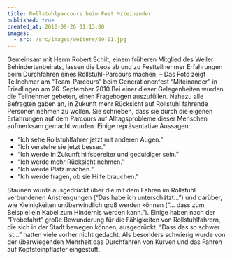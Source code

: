 ```yaml
---
title: Rollstuhlparcours beim Fest Miteinander
published: true
created_at: 2010-09-26 01:13:00
images:
  - src: /src/images/weitere/09-01.jpg
---
```


Gemeinsam mit Herrn Robert Schilt, einem früheren Mitglied des Weiler Behindertenbeirats, lassen die Leos ab und zu Festteilnehmer Erfahrungen beim Durchfahren eines Rollstuhl-Parcours machen. – Das Foto zeigt Teilnehmer am “Team-Parcours” beim Generationenfest “Miteinander” in Friedlingen am 26. September 2010.Bei einer dieser Gelegenheiten wurden die Teilnehmer gebeten, einen Fragebogen auszufüllen. Nahezu alle Befragten gaben an, in Zukunft mehr Rücksicht auf Rollstuhl fahrende Personen nehmen zu wollen. Sie schrieben, dass sie durch die eigenen Erfahrungen auf dem Parcours auf Alltagsprobleme dieser Menschen aufmerksam gemacht wurden. Einige repräsentative Aussagen:

- “Ich sehe Rollstuhlfahrer jetzt mit anderen Augen.”
- “Ich verstehe sie jetzt besser.”
- “Ich werde in Zukunft hilfsbereiter und geduldiger sein.”
- “Ich werde mehr Rücksicht nehmen.”
- “Ich werde Platz machen.”
- “Ich werde fragen, ob sie Hilfe brauchen.”

Staunen wurde ausgedrückt über die mit dem Fahren im Rollstuhl verbundenen Anstrengungen (“Das habe ich unterschätzt…”) und darüber, wie Kleinigkeiten unüberwindlich groß werden können (“… dass zum Beispiel ein Kabel zum Hindernis werden kann.”). Einige haben nach der “Probefahrt” große Bewunderung für die Fähigkeiten von Rollstuhlfahrern, die sich in der Stadt bewegen können, ausgedrückt. “Dass das so schwer ist…” hatten viele vorher nicht gedacht. Als besonders schwierig wurde von der überwiegenden Mehrheit das Durchfahren von Kurven und das Fahren auf Kopfsteinpflaster eingestuft.
